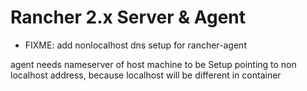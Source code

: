 # Rancher 2.x Server & Agent



+ FIXME: add nonlocalhost dns setup for rancher-agent

agent needs nameserver of host machine to be Setup pointing to non localhost address, because localhost will be different in container
